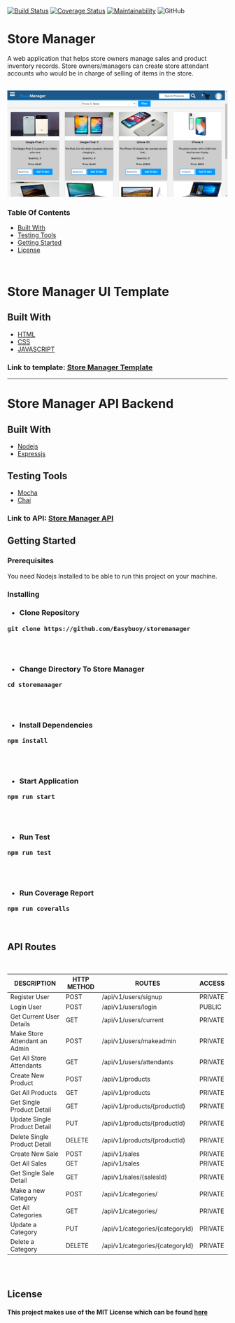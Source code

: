 [![Build Status](https://travis-ci.org/Easybuoy/storemanager.svg?branch=develop)](https://travis-ci.org/Easybuoy/storemanager)
[![Coverage Status](https://coveralls.io/repos/github/Easybuoy/storemanager/badge.svg?branch=develop)](https://coveralls.io/github/Easybuoy/storemanager?branch=develop)
[![Maintainability](https://api.codeclimate.com/v1/badges/969d38484786692dd8c5/maintainability)](https://codeclimate.com/github/Easybuoy/storemanager/maintainability)
![GitHub](https://img.shields.io/github/license/mashape/apistatus.svg)

# Store Manager
A web application that helps store owners manage sales and product inventory records. Store owners/managers can create store attendant accounts who would be in charge of selling of items in the store.

<br>
<img src="UI/img/uitemplate.png" />

### Table Of Contents

- <a href="#built-with">Built With</a>
- <a href="#testing-tools">Testing Tools</a>
- <a href="#getting-started">Getting Started</a>
- <a href="#license">License</a>
<br>
<h1>Store Manager UI Template</h1>

## Built With
<ul>
<li><a href="https://developer.mozilla.org/kab/docs/Web/HTML">HTML</a></li>
<li><a href="https://developer.mozilla.org/en-US/docs/Web/CSS">CSS</a></li>
<li><a href="https://developer.mozilla.org/bm/docs/Web/JavaScript">JAVASCRIPT</a></li>
</ul>


<h3>Link to template: <a href="https://easybuoy.github.io/storemanager/UI/index.html">Store Manager Template</a> </h3>
<hr>

<h1>Store Manager API Backend</h1>

<h2>Built With</h2>
<ul>
<li><a href="https://nodejs.org/en/">Nodejs</a></li>
<li><a href="https://expressjs.com/">Expressjs</a></li>
</ul>

## Testing Tools
<ul>
<li><a href="https://mochajs.org/">Mocha</a></li>
<li><a href="https://www.chaijs.com/">Chai</a></li>
</ul>

<h3>Link to API: <a href="https://store--manager.herokuapp.com/">Store Manager API</a> </h3>

## Getting Started

<h3>Prerequisites</h3>
You need Nodejs Installed to be able to run this project on your machine.

<h3>Installing<h3>
<ul><li>Clone Repository</li></ul>
<pre><code>git clone https://github.com/Easybuoy/storemanager</code> </pre>
<br>
<br>

<ul><li>Change Directory To Store Manager</li></ul>
<pre><code>cd storemanager</code></pre>
<br>
<br>

<ul><li>Install Dependencies</li></ul>
<pre><code>npm install</code></pre>
<br>
<br>

<ul><li>Start Application</li></ul>
<pre><code>npm run start</code></pre>
<br>
<br>

<ul><li>Run Test</li></ul>
<pre><code>npm run test</code></pre>
<br>
<br>

<ul><li>Run Coverage Report</li></ul>
<pre><code>npm run coveralls</code></pre>
<br>

<h2>API Routes</h2> <br>

| DESCRIPTION                     | HTTP METHOD   | ROUTES                           | ACCESS        |
| ---------------                 | --------------|----------------------------------|---------------|
| Register User                   | POST          | /api/v1/users/signup             | PRIVATE       |
| Login User                      | POST          | /api/v1/users/login              | PUBLIC        |
| Get Current User Details        | GET           | /api/v1/users/current            | PRIVATE       |
| Make Store Attendant an Admin   | POST          | /api/v1/users/makeadmin          | PRIVATE       |
| Get All Store Attendants        | GET           | /api/v1/users/attendants         | PRIVATE       |
| Create New Product              | POST          | /api/v1/products                 | PRIVATE       |
| Get All Products                | GET           | /api/v1/products                 | PRIVATE       |
| Get Single Product Detail       | GET           | /api/v1/products/{productId}     | PRIVATE       |
| Update Single Product Detail    | PUT           | /api/v1/products/{productId}     | PRIVATE       |
| Delete Single Product Detail    | DELETE        | /api/v1/products/{productId}     | PRIVATE       |
| Create New Sale                 | POST          | /api/v1/sales                    | PRIVATE       |
| Get All Sales                   | GET           | /api/v1/sales                    | PRIVATE       |
| Get Single Sale Detail          | GET           | /api/v1/sales/{salesId}          | PRIVATE       |
| Make a new Category             | POST          | /api/v1/categories/              | PRIVATE       |
| Get All Categories              | GET           | /api/v1/categories/              | PRIVATE       |
| Update a Category               | PUT           | /api/v1/categories/{categoryId}  | PRIVATE       |
| Delete a Category               | DELETE        | /api/v1/categories/{categoryId}  | PRIVATE       |

 <br><br>








## License
<h4>This project makes use of the MIT License which can be found <a href="https://github.com/Easybuoy/storemanager/blob/develop/LICENSE">here</a></h4>